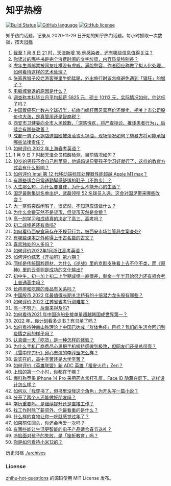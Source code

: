 # 知乎热榜
[![Build Status](https://github.com/ToWeLong/zhihu-hot-questions/workflows/CI/badge.svg)](https://github.com/ToWeLong/zhihu-hot-questions/actions)
[![GitHub language](https://img.shields.io/badge/language-golang-orange.svg)](https://golang.org/)
[![GitHub license](https://img.shields.io/github/license/ToWeLong/zhihu-hot-questions)](https://github.com/ToWeLong/zhihu-hot-questions/blob/main/LICENSE)

知乎热门话题，记录从 2020-11-29 日开始的知乎热门话题。每小时抓取一次数据，按天[归档](./archives)

<!-- BEGIN -->

1. [截至 1 月 8 日 21 时，天津新增 18 例感染者，还有哪些信息值得关注？](https://www.zhihu.com/question/510555957)
1. [你读过的哪些书是完全浪费时间的文字垃圾，内容质量特别差？](https://www.zhihu.com/question/385887424)
1. [虎年生肖邮票被网友吐槽没有虎威，满脸愁容，作者回应称做了拟人化处理，如何看待这样的艺术处理？](https://www.zhihu.com/question/510499800)
1. [张家界猴子咬烂游客兜里牛奶猛喝，外出旅行时该怎样避免遇到「猖狂」的猴子？](https://www.zhihu.com/question/507758272)
1. [电脑城衰退的原因是什么？](https://www.zhihu.com/question/509382596)
1. [调查称本科毕业月平均起薪 5825 元，硕士 10113 元，实际情况如何，你达标了吗？](https://www.zhihu.com/question/509933526)
1. [中国胃癌死亡数占全球近半，抗幽门螺杆菌牙膏高价还爆卖，相关上市公司股价也大涨，是真管用还是智商税？](https://www.zhihu.com/question/510386992)
1. [西安市卫健委向全市人民致歉，「深感愧疚，将严查拒诊、推诿患者行为」，后续会有哪些改善？](https://www.zhihu.com/question/510361409)
1. [成都一男子火锅店遭围殴被泼滚烫火锅油，现场情况如何？施暴方将可能承担哪些法律责任？](https://www.zhihu.com/question/510520861)
1. [如何评价 2022 年上海春考英语？](https://www.zhihu.com/question/510196442)
1. [1 月 9 日 7 时起天津全员核酸检测，目前情况如何？](https://www.zhihu.com/question/510580160)
1. [10岁的男孩不会自己削苹果，他妈妈说只要孩子学习好就行了，这样的教育方式会有什么影响？](https://www.zhihu.com/question/503220207)
1. [如何评价 Intel 第 12 代移动端标压处理器性能超越 Apple M1 max？](https://www.zhihu.com/question/510016162)
1. [有哪些适合日常通勤脚感舒适的鞋子（不跑步）？](https://www.zhihu.com/question/460918733)
1. [人生那么短，为什么要自律，为什么不能开心的生活？](https://www.zhihu.com/question/508605846)
1. [国足最新集训名单出炉，武磊领衔 52 名球员入选，这会对国足带来哪些改变？](https://www.zhihu.com/question/510363110)
1. [大一寒假突然闲暇了，很茫然，不知道应该做什么？](https://www.zhihu.com/question/509449773)
1. [为什么金银天然不是货币，但货币天然是金银？](https://www.zhihu.com/question/300044791)
1. [高一的学习和成绩真的决定了高三、高考吗？](https://www.zhihu.com/question/510296244)
1. [初二成绩差还有救吗?](https://www.zhihu.com/question/510304290)
1. [如何看待西安盒马存在不规范行为，被西安市场监管局立案查处?](https://www.zhihu.com/question/510449024)
1. [有哪些课本之外称得上千古名篇的古文？](https://www.zhihu.com/question/41064060)
1. [喜欢独处的人多吗？](https://www.zhihu.com/question/510160746)
1. [如何评价2022年1月浙江高考英语？](https://www.zhihu.com/question/510454215)
1. [如何评价综艺《开拍吧》第六期？](https://www.zhihu.com/question/510377982)
1. [同样是传统国粹题材，为什么《逆战》里的京剧皮肤看上去不伦不类，而《原神》里的云堇则是成功的文化输出?](https://www.zhihu.com/question/509006914)
1. [初中生，初一加上初二上学期成绩一直很差，剩余一年半开始努力还有机会考上普通高中吗？](https://www.zhihu.com/question/509885394)
1. [长痘痘和吃辣的食品有关系吗？](https://www.zhihu.com/question/491889200)
1. [中国股市 2022 年最值得长期关注持有的十倍潜力龙头股有哪些？](https://www.zhihu.com/question/503516984)
1. [如何评价 2022 江苏省省考行测难度？](https://www.zhihu.com/question/505243628)
1. [高一不努力，后面来得及吗?](https://www.zhihu.com/question/509284418)
1. [如何看待2021 年中国造船业接单量超越韩国成世界第一？](https://www.zhihu.com/question/509712468)
1. [2022 年，你计划看多少书？有书单了吗？](https://www.zhihu.com/question/509821033)
1. [如何看待钟南山称理论上中国已达成「群体免疫」目标？我们的生活会回归到疫情之前的样子吗？](https://www.zhihu.com/question/510272554)
1. [认真做一天「吃货」是一种怎样的体验？](https://www.zhihu.com/question/510151063)
1. [为什么手机厂商费尽心思把手机握持感做到极致，但网友们还是总带壳？](https://www.zhihu.com/question/509277375)
1. [《雪中悍刀行》邱心志演的李淳罡怎么样？](https://www.zhihu.com/question/510112684)
1. [说实在的，高中辛苦还是大学辛苦？](https://www.zhihu.com/question/510231581)
1. [如何评价《英雄联盟》新 ADC 英雄「祖安火花」Zeri？](https://www.zhihu.com/question/509943819)
1. [上班的第一个小时，你都在干嘛？](https://www.zhihu.com/question/499638239)
1. [爆料称苹果 iPhone 14 Pro 采用药丸状打孔屏，Face ID 隐藏在屏下，这样设计怎么样？](https://www.zhihu.com/question/510288704)
1. [如何以「我穿书了，但书里没我这个角色」为开头写一篇小说？](https://www.zhihu.com/question/494054534)
1. [分开了两个人还能做好朋友吗？](https://www.zhihu.com/question/510118665)
1. [学历重要吗，是继续提升还是直接工作？](https://www.zhihu.com/question/509822274)
1. [找工作时除了薪资外，你最看重的是什么？](https://www.zhihu.com/question/503034445)
1. [什么样的食物让你一吃就感觉过年了？](https://www.zhihu.com/question/266364351)
1. [如果前任回头，你还会再爱一次吗？](https://www.zhihu.com/question/509481162)
1. [有哪些能让生活更智能的电子产品适合春节送礼？](https://www.zhihu.com/question/510303559)
1. [冷脸面对孩子的失败，是「挫折教育」吗？](https://www.zhihu.com/question/509311653)
1. [你是如何看待小米12的？](https://www.zhihu.com/question/509229033)

<!-- END -->

历史归档 [./archives](./archives)


### License
[zhihu-hot-questions](https://github.com/towelong/zhihu-hot-questions) 的源码使用 MIT License 发布。